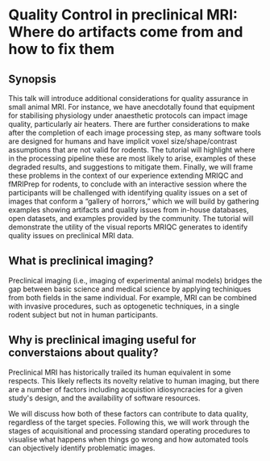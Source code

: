 # Quality Control in preclinical MRI: Where do artifacts come from and how to fix them

## Synopsis
This talk will introduce
additional considerations for
quality assurance in small
animal MRI. For instance, we
have anecdotally found that
equipment for stabilising
physiology under anaesthetic
protocols can impact image
quality, particularly air
heaters. There are further
considerations to make after
the completion of each image
processing step, as many
software tools are designed
for humans and have implicit
voxel size/shape/contrast
assumptions that are not
valid for rodents. The tutorial
will highlight where in the
processing pipeline these are
most likely to arise, examples
of these degraded results,
and suggestions to mitigate
them. Finally, we will frame
these problems in the context
of our experience extending
MRIQC and fMRIPrep for
rodents, to conclude with an
interactive session where the
participants will be
challenged with identifying
quality issues on a set of
images that conform a
“gallery of horrors,” which we
will build by gathering
examples showing artifacts
and quality issues from in-house databases, open
datasets, and examples
provided by the community.
The tutorial will demonstrate
the utility of the visual reports
MRIQC generates to identify
quality issues on preclinical
MRI data.

## What is preclinical imaging?

Preclinical imaging (i.e., imaging of experimental animal models) bridges the
gap between basic science and medical science by applying techiniques from both
fields in the same individual.
For example, MRI can be combined with invasive procedures, such as optogenetic
techniques, in a single rodent subject but not in human participants.

## Why is preclinical imaging useful for converstaions about quality?

Preclinical MRI has historically trailed its human equivalent in some respects.
This likely reflects its novelty relative to human imaging, but there are a
number of factors including acquistion idiosyncracies for a given study's design,
and the availability of software resources.

We will discuss how both of these factors can contribute to data quality,
regardless of the target species.
Following this, we will work through the stages of acquisitional and processing
standard operating procedures to visualise what happens when things go wrong and
how automated tools can objectively identify problematic images.

